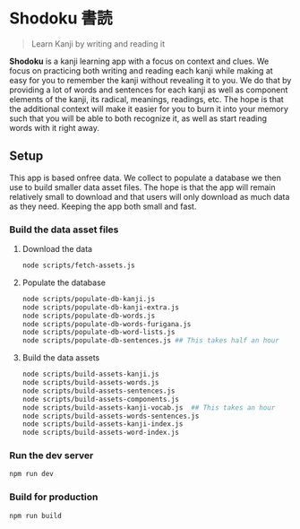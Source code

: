 # Shodoku 書読

> Learn Kanji by writing and reading it

**Shodoku** is a kanji learning app with a focus on context and
clues. We focus on practicing both writing and reading each kanji
while making at easy for you to remember the kanji without revealing
it to you. We do that by providing a lot of words and sentences for
each kanji as well as component elements of the kanji, its radical,
meanings, readings, etc. The hope is that the additional context will
make it easier for you to burn it into your memory such that you will
be able to both recognize it, as well as start reading words with it
right away.

## Setup

This app is based onfree data. We collect to populate a database we
then use to build smaller data asset files. The hope is that the app
will remain relatively small to download and that users will only
download as much data as they need. Keeping the app both small and
fast.

### Build the data asset files

1. Download the data
   ```bash
   node scripts/fetch-assets.js
   ```
2. Populate the database
   ```bash
   node scripts/populate-db-kanji.js
   node scripts/populate-db-kanji-extra.js
   node scripts/populate-db-words.js
   node scripts/populate-db-words-furigana.js
   node scripts/populate-db-word-lists.js
   node scripts/populate-db-sentences.js ## This takes half an hour
   ```
3. Build the data assets
   ```bash
   node scripts/build-assets-kanji.js
   node scripts/build-assets-words.js
   node scripts/build-assets-sentences.js
   node scripts/build-assets-components.js
   node scripts/build-assets-kanji-vocab.js  ## This takes an hour
   node scripts/build-assets-words-sentences.js
   node scripts/build-assets-kanji-index.js
   node scripts/build-assets-word-index.js
   ```

### Run the dev server

```bash
npm run dev
```

### Build for production

```bash
npm run build
```
